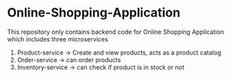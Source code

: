 # Online-Shopping-Application

This repository only contains backend code for Online Shopping Application which includes three microservices
1) Product-service -> Create and view products, acts as a product catalog
2) Order-service -> can order products
3) Inventory-service -> can check if product is in stock or not

